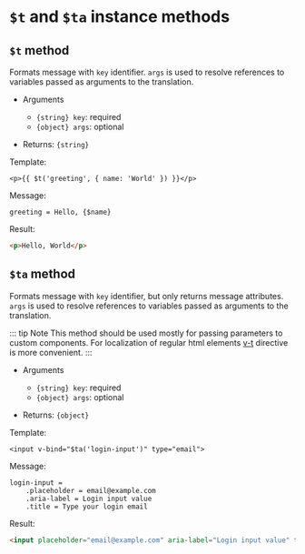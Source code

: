 # `$t` and `$ta` instance methods

## `$t` method

Formats message  with `key` identifier. `args` is used to resolve references to variables passed as arguments to the translation.

* Arguments
  * `{string} key`: required
  * `{object} args`: optional

* Returns: `{string}`

Template:
```vue-html
<p>{{ $t('greeting', { name: 'World' }) }}</p>
```

Message:
```ftl
greeting = Hello, {$name}
```

Result:
```html
<p>Hello, World</p>
```

## `$ta` method

Formats message with `key` identifier, but only returns message attributes. `args` is used to resolve references to variables passed as arguments to the translation.

::: tip Note
This method should be used mostly for passing parameters to custom components. For localization of regular html elements [v-t](/api/v-t-directive) directive is more convenient.
:::

* Arguments
  * `{string} key`: required
  * `{object} args`: optional

* Returns: `{object}`

Template:
```vue-html
<input v-bind="$ta('login-input')" type="email">
```

Message:
```ftl
login-input =
    .placeholder = email@example.com
    .aria-label = Login input value
    .title = Type your login email
```

Result:
```html
<input placeholder="email@example.com" aria-label="Login input value" title="Type your login email" type="email">
```

